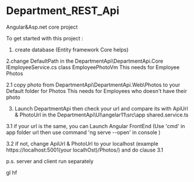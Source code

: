 # Department_REST_Api
Angular&amp;Asp.net core project 

To get started with this project :
1. create database (Entity framework Core helps)

2.change DefaultPath in the DepartmentApi\DepartmentApi.Core IEmployeeService.cs class EmployeePhotoVm
This needs for Employee Photos

2.1 copy photo from DepartmentApi\DepartmentApi.Web\Photos to your Default folder for Photos
This needs for Employees who doesn't have their photo

3. Launch DepartmentApi then check your url and compare its with ApiUrl & PhotoUrl in the DepartmentApi\UI\angelar11\src\app shared.service.ts

3.1 if your url is the same, you can Launch Angular FrontEnd (Use 'cmd' in app folder url then use command 'ng serve --open' in console )

3.2 if not, change ApiUrl & PhotoUrl to your localhost (example https://localhost:5001(your localhOst)/Photos/) and do clause 3.1

p.s. server and client run separately

gl hf
